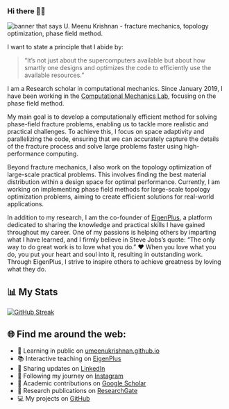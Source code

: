 ### Hi there 👋💃

<img src="https://github.com/umeenukrishnan/umeenukrishnan/blob/main/blog.gif" alt="banner that says U. Meenu Krishnan - fracture mechanics, topology optimization, phase field method.">

I want to state a principle that I abide by:

> “It’s not just about the supercomputers available but about how smartly one designs and optimizes the code to efficiently use the available resources.”



I am a Research scholar in computational mechanics. Since January 2019, I have been working in the [Computational Mechanics Lab](https://computationalmechanics.in/rajib_teams/u-meenu-krishnan-2/), focusing on the phase field method. 

My main goal is to develop a computationally efficient method for solving phase-field fracture problems, enabling us to tackle more realistic and practical challenges. To achieve this, I focus on space adaptivity and parallelizing the code, ensuring that we can accurately capture the details of the fracture process and solve large problems faster using high-performance computing.

Beyond fracture mechanics, I also work on the topology optimization of large-scale practical problems. This involves finding the best material distribution within a design space for optimal performance. Currently, I am working on implementing phase field methods for large-scale topology optimization problems, aiming to create efficient solutions for real-world applications.

In addition to my research, I am the co-founder of [EigenPlus](https://eigenplus.com), a platform dedicated to sharing the knowledge and practical skills I have gained throughout my career. One of my passions is helping others by imparting what I have learned, and I firmly believe in Steve Jobs’s quote: “The only way to do great work is to love what you do.” ❤️ When you love what you do, you put your heart and soul into it, resulting in outstanding work. Through EigenPlus, I strive to inspire others to achieve greatness by loving what they do.

## 📊 My Stats
[![GitHub Streak](https://streak-stats.demolab.com?user=umeenukrishnan&theme=tokyonight)](https://git.io/streak-stats)

## 🌐 Find me around the web:
- 🌱 Learning in public on [umeenukrishnan.github.io](https://umeenukrishnan.github.io)
- 📚 Interactive teaching on [EigenPlus](https://eigenplus.com)
- 💼 Sharing updates on [LinkedIn](https://www.linkedin.com/in/iitrmeenu/)
- 📸 Following my journey on [Instagram](https://www.instagram.com/univ_tusk_mind/)
- 📝 Academic contributions on [Google Scholar](https://scholar.google.com/citations?user=hjyZvdgAAAAJ&hl=en)
- 🔬 Research publications on [ResearchGate](https://www.researchgate.net/profile/Meenu-Krishnan)
- 💻 My projects on [GitHub](https://github.com/umeenukrishnan)

